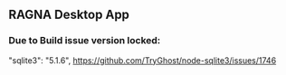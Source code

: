 ## RAGNA Desktop App

### Due to Build issue version locked:

"sqlite3": "5.1.6",
https://github.com/TryGhost/node-sqlite3/issues/1746
